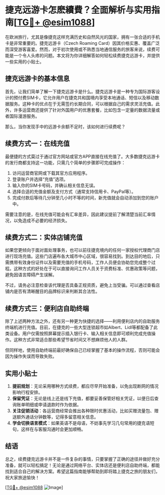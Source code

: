 # 捷克远游卡怎麽續費？全面解析与实用指南[[TG💪+ @esim1088](https://t.me/s/esim1088)]

在欧洲旅行，尤其是像捷克这样充满历史和自然风光的国家，拥有一张合适的手机卡是非常重要的。捷克远游卡（Czech Roaming Card）因其价格实惠、覆盖广泛而深受游客喜爱。然而，对于初次使用或不熟悉当地通信服务的旅客来说，续费可能是一个令人头疼的问题。本文将为你详细解答如何轻松续费捷克远游卡，并提供一些实用的小贴士。

## 捷克远游卡的基本信息

首先，让我们简单了解一下捷克远游卡是什么。捷克远游卡是一种专为国际游客设计的预付费SIM卡，它允许用户在捷克共和国境内享受本地通话、短信以及移动数据服务。这种卡的优点在于无需签约长期合同，可以根据自己的需求灵活充值。此外，许多运营商还提供了针对外国用户的优惠套餐，比如包含一定量的数据流量或者国际漫游服务。

那么，当你发现手中的远游卡余额不足时，该如何进行续费呢？

## 续费方式一：在线充值

最便捷的方式莫过于通过官方网站或官方APP直接在线充值了。大多数捷克远游卡的发行商都支持这一功能，只需几个简单的步骤即可完成操作：

1. 访问运营商官网或下载其官方应用程序。
2. 登录账户并选择“充值”选项。
3. 输入你的SIM卡号码，并确认相关信息无误。
4. 选择合适的充值金额及支付方式（通常支持信用卡、PayPal等）。
5. 完成付款后等待几分钟至几小时不等的时间，新充值就会自动添加到您的账户中。

需要注意的是，在线充值可能会有汇率差异，因此建议提前了解清楚当前汇率情况，以免造成不必要的经济损失。

## 续费方式二：实体店铺充值

如果您更倾向于面对面处理事务，也可以前往捷克境内的任何一家授权代理商门店进行现场充值。这些门店遍布各大城市中心区域，很容易找到。到达目的地后，只需携带有效身份证件以及需要充值的手机号码，工作人员便会协助您完成整个过程。这种方式的好处在于可以直接询问工作人员关于资费标准、优惠政策等问题，避免因语言障碍产生误解。

不过，请务必注意检查该代理是否具备正规资质，避免上当受骗。可以通过查看店铺内是否有清晰醒目的品牌标识来判断其合法性。

## 续费方式三：便利店自助终端

除了上述两种方法之外，还有另一种更为快捷的选择——利用便利店内的自助服务终端机进行充值。目前，在捷克的一些大型连锁超市如Albert、Lidl等都配备了此类设备。用户仅需按照屏幕提示插入银行卡、输入相关信息即可顺利完成充值操作。这种方式非常适合那些希望节省时间又不想麻烦他人的人群。

但同样地，使用自助终端前最好确保自己已经掌握了基本的操作流程，否则可能会因为操作失误而导致失败。

## 实用小贴士

1. **提前规划**：无论采用哪种方式续费，都应尽早开始准备，以免出现断网的情况影响行程安排。
2. **保留凭证**：无论是线上还是线下充值，都要妥善保管好相关凭证，以便日后查询账单明细或申请退款时作为依据。
3. **关注促销活动**：各运营商经常会推出各种限时优惠活动，比如买赠流量包、赠送额外通话分钟数等，记得多留意相关信息。
4. **学会切换语言模式**：如果英语不是母语，不妨事先学习几句常用的捷克语短句，这样在与客服沟通时会更加顺畅。

## 结语

总之，续费捷克远游卡并不是一件复杂的事情，只要掌握了正确的途径并做好充分准备，就可以轻松搞定！无论是通过网络平台、实体店还是便利店自助终端，都能找到适合自己的解决方案。希望这篇指南能够帮助到即将踏上捷克之旅的朋友们，祝大家旅途愉快！

[[TG💪+ @esim1088](https://t.me/s/esim1088) ![Image](https://i.postimg.cc/4NQfJmqS/Snipaste-2025-05-13-00-14-12.png)]